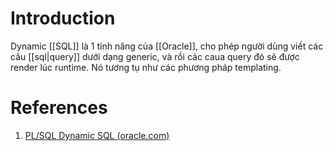 ---
---

# Introduction

Dynamic [[SQL]] là 1 tính năng của [[Oracle]], cho phép người dùng viết các câu [[sql|query]] dưới dạng generic, và rồi các caua query đó sẽ được render lúc runtime. Nó tương tụ như các phương pháp templating.


# References

1. [PL/SQL Dynamic SQL (oracle.com)](https://docs.oracle.com/en/database/oracle/oracle-database/21/lnpls/dynamic-sql.html#GUID-7E2F596F-9CA3-4DC8-8333-0C117962DB73)